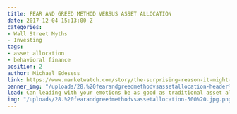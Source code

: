 ```yaml
---
title: FEAR AND GREED METHOD VERSUS ASSET ALLOCATION
date: 2017-12-04 15:13:00 Z
categories:
- Wall Street Myths
- Investing
tags:
- asset allocation
- behavioral finance
position: 2
author: Michael Edesess
link: https://www.marketwatch.com/story/the-surprising-reason-it-might-be-ok-to-give-in-to-greed-and-fear-2017-12-01?siteid=rss&rss=1
banner_img: "/uploads/28.%20fearandgreedmethodvsassetallocation-header%20.jpg.png"
lead: Can leading with your emotions be as good as traditional asset allocation?
img: "/uploads/28.%20fearandgreedmethodvsassetallocation-500%20.jpg.png"
---
```



